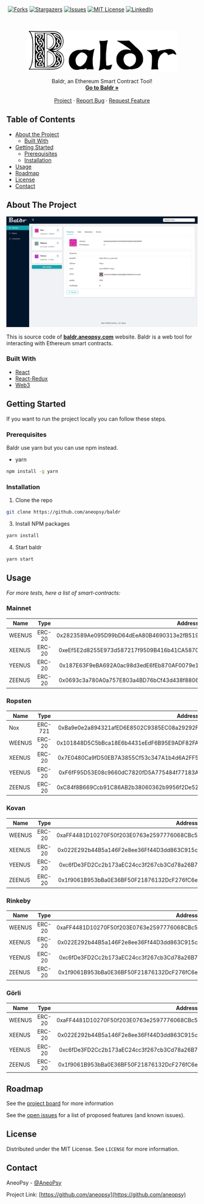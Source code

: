 <!-- PROJECT LOGO -->

[![<Baldr>](https://circleci.com/gh/aneopsy/baldr.svg?style=shield)](https://circleci.com/gh/aneopsy/baldr)
[![Forks][forks-shield]][forks-url]
[![Stargazers][stars-shield]][stars-url]
[![Issues][issues-shield]][issues-url]
[![MIT License][license-shield]][license-url]
[![LinkedIn][linkedin-shield]][linkedin-url]

<!-- PROJECT LOGO -->
<br />
<p align="center">
    <img src="images/logo.png" alt="Logo" width="400" height="110">

  <p align="center">
    Baldr, an Ethereum Smart Contract Tool!
    <br />
    <a href="https://baldr.aneopsy.com"><strong>Go to Baldr »</strong></a>
    <br />
    <br />
    <a href="https://github.com/aneopsy/baldr">Project</a>
    ·
    <a href="https://github.com/aneopsy/baldr/issues">Report Bug</a>
    ·
    <a href="https://github.com/aneopsy/baldr/issues">Request Feature</a>
  </p>
</p>

<!-- TABLE OF CONTENTS -->

## Table of Contents

- [About the Project](#about-the-project)
  - [Built With](#built-with)
- [Getting Started](#getting-started)
  - [Prerequisites](#prerequisites)
  - [Installation](#installation)
- [Usage](#usage)
- [Roadmap](#roadmap)
- [License](#license)
- [Contact](#contact)

<!-- ABOUT THE PROJECT -->

## About The Project

[![Baldr][product-screenshot]](https://baldr.aneopsy.com)

This is source code of <a href="https://baldr.aneopsy.com"><strong>baldr.aneopsy.com</strong></a> website.
Baldr is a web tool for interacting with Ethereum smart contracts.

### Built With

<!--
This section should list any major frameworks that you built your project using. Leave any add-ons/plugins for the acknowledgements section. Here are a few examples.
-->

- [React](https://reactjs.org/)
- [React-Redux](https://redux.js.org/)
- [Web3](https://github.com/ethereum/web3.js/)

<!-- GETTING STARTED -->

## Getting Started

If you want to run the project locally you can follow these steps.

### Prerequisites

Baldr use yarn but you can use npm instead.

- yarn

```sh
npm install -g yarn
```

### Installation

1. Clone the repo

```sh
git clone https://github.com/aneopsy/baldr
```

3. Install NPM packages

```sh
yarn install
```

4. Start baldr

```sh
yarn start
```

<!-- USAGE EXAMPLES -->

## Usage

<!--
Use this space to show useful examples of how a project can be used. Additional screenshots, code examples and demos work well in this space. You may also link to more resources.  -->

_For more tests, here a list of smart-contracts:_

### Mainnet

| Name   |  Type  |                                    Address |
| ------ | :----: | -----------------------------------------: |
| WEENUS | ERC-20 | 0x2823589Ae095D99bD64dEeA80B4690313e2fB519 |
| XEENUS | ERC-20 | 0xeEf5E2d8255E973d587217f9509B416b41CA5870 |
| YEENUS | ERC-20 | 0x187E63F9eBA692A0ac98d3edE6fEb870AF0079e1 |
| ZEENUS | ERC-20 | 0x0693c3a780A0a757E803a4BD76bCf43d438f8806 |

### Ropsten

| Name   |  Type   |                                    Address |
| ------ | :-----: | -----------------------------------------: |
| Nox    | ERC-721 | 0xBa9e0e2a894321afED6E8502C9385EC08a29292F |
| WEENUS | ERC-20  | 0x101848D5C5bBca18E6b4431eEdF6B95E9ADF82FA |
| XEENUS | ERC-20  | 0x7E0480Ca9fD50EB7A3855Cf53c347A1b4d6A2FF5 |
| YEENUS | ERC-20  | 0xF6fF95D53E08c9660dC7820fD5A775484f77183A |
| ZEENUS | ERC-20  | 0xC84f8B669Ccb91C86AB2b38060362b9956f2De52 |

### Kovan

| Name   |  Type  |                                    Address |
| ------ | :----: | -----------------------------------------: |
| WEENUS | ERC-20 | 0xaFF4481D10270F50f203E0763e2597776068CBc5 |
| XEENUS | ERC-20 | 0x022E292b44B5a146F2e8ee36Ff44D3dd863C915c |
| YEENUS | ERC-20 | 0xc6fDe3FD2Cc2b173aEC24cc3f267cb3Cd78a26B7 |
| ZEENUS | ERC-20 | 0x1f9061B953bBa0E36BF50F21876132DcF276fC6e |

### Rinkeby

| Name   |  Type  |                                    Address |
| ------ | :----: | -----------------------------------------: |
| WEENUS | ERC-20 | 0xaFF4481D10270F50f203E0763e2597776068CBc5 |
| XEENUS | ERC-20 | 0x022E292b44B5a146F2e8ee36Ff44D3dd863C915c |
| YEENUS | ERC-20 | 0xc6fDe3FD2Cc2b173aEC24cc3f267cb3Cd78a26B7 |
| ZEENUS | ERC-20 | 0x1f9061B953bBa0E36BF50F21876132DcF276fC6e |

### Görli

| Name   |  Type  |                                    Address |
| ------ | :----: | -----------------------------------------: |
| WEENUS | ERC-20 | 0xaFF4481D10270F50f203E0763e2597776068CBc5 |
| XEENUS | ERC-20 | 0x022E292b44B5a146F2e8ee36Ff44D3dd863C915c |
| YEENUS | ERC-20 | 0xc6fDe3FD2Cc2b173aEC24cc3f267cb3Cd78a26B7 |
| ZEENUS | ERC-20 | 0x1f9061B953bBa0E36BF50F21876132DcF276fC6e |

<!-- ROADMAP -->

## Roadmap

See the [project board](https://github.com/aneopsy/baldr/projects) for more information

See the [open issues](https://github.com/aneopsy/baldr/issues) for a list of proposed features (and known issues).

<!-- LICENSE -->

## License

Distributed under the MIT License. See `LICENSE` for more information.

<!-- CONTACT -->

## Contact

AneoPsy - [@AneoPsy](https://twitter.com/aneopsy)

Project Link: [https://github.com/aneopsy](https://github.com/aneopsy)

<!-- MARKDOWN LINKS & IMAGES -->
<!-- https://www.markdownguide.org/basic-syntax/#reference-style-links -->

[contributors-shield]: https://img.shields.io/github/contributors/aneopsy/baldr.svg?style=flat-square
[contributors-url]: https://github.com/aneopsy/baldr/graphs/contributors
[forks-shield]: https://img.shields.io/github/forks/aneopsy/baldr.svg?style=flat-square
[forks-url]: https://github.com/aneopsy/baldr/network/members
[stars-shield]: https://img.shields.io/github/stars/aneopsy/baldr.svg?style=flat-square
[stars-url]: https://github.com/aneopsy/baldr/stargazers
[issues-shield]: https://img.shields.io/github/issues/aneopsy/baldr.svg?style=flat-square
[issues-url]: https://github.com/aneopsy/baldr/issues
[license-shield]: https://img.shields.io/github/license/aneopsy/baldr.svg?style=flat-square
[license-url]: https://github.com/aneopsy/baldr/blob/master/LICENSE.txt
[linkedin-shield]: https://img.shields.io/badge/-LinkedIn-black.svg?style=flat-square&logo=linkedin&colorB=555
[linkedin-url]: https://www.linkedin.com/in/aneopsy/
[product-screenshot]: images/screen_1.png
